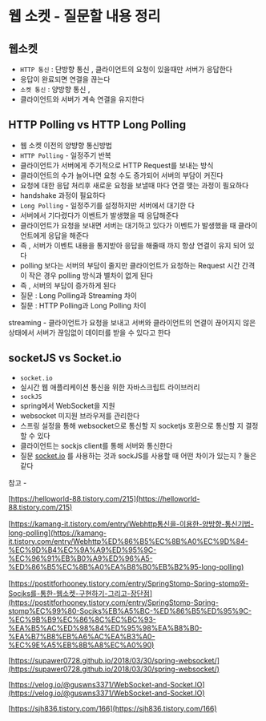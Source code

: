 # 웹 소켓 - 질문할 내용 정리

## 웹소켓

- `HTTP 통신` : 단방향 통신 , 클라이언트의 요청이 있을때만 서버가 응답한다
- 응답이 완료되면 연결을 끊는다
- `소켓 통신` : 양방향 통신 ,
- 클라이언트와 서버가 계속 연결을 유지한다

## HTTP Polling vs HTTP Long Polling

- 웹 소켓 이전의 양뱡향 통신방법
- `HTTP Polling` - 일정주기 반복
- 클라이언트가 서버에게 주기적으로 HTTP Request를 보내는 방식
- 클라이언트의 수가 늘어나면 요청 수도 증가되어 서버의 부담이 커진다
- 요청에 대한 응답 처리후 새로운 요청을 보낼때 마다 연결 맺는 과정이 필요하다
- handshake 과정이 필요하다
- `Long Polling` - 일정주기를 설정하지만 서버에서 대기한 다
- 서버에서 기다렸다가 이벤트가 발생했을 때 응답해준다
- 클라이언트가 요청을 보내면 서버는 대기하고 있다가 이벤트가 발생했을 때 클라이언트에게 응답을 해준다
- 즉 , 서버가 이벤트 내용을 통지받아 응답을 해줄때 까지 항상 연결이 유지 되어 있다
- polling 보다는 서버의 부담이 줄지만 클라이언트가 요청하는 Request 시간 간격이 작은 경우 polling 방식과 별차이 없게 된다
- 즉 , 서버의 부담이 증가하게 된다
- 질문 : Long Polling과 Streaming 차이
- 질문 : HTTP Polling과 Long Polling 차이

streaming - 클라이언트가 요청을 보내고 서버와 클라이언트의 연결이 끊어지지 않은 상태에서 서버가 끊임없이 데이터를 받을 수 있다고 한다

## socketJS vs Socket.io

- `socket.io`
- 실시간 웹 애플리케이션 통신을 위한 자바스크립트 라이브러리
- `sockJS`
- spring에서 WebSocket을 지원
- websocket 미지원 브라우저를 관리한다
- 스프링 설정을 통해 websocket으로 통신할 지 socketjs 호환으로 통신할 지 결정할 수 있다
- 클라이언트는 sockjs client를 통해 서버와 통신한다
- 질문 [socket.io](http://socket.io) 를 사용하는 것과 sockJS를 사용할 때 어떤 차이가 있는지 ? 둘은 같다

참고 -

[https://helloworld-88.tistory.com/215](https://helloworld-88.tistory.com/215)

[https://kamang-it.tistory.com/entry/Webhttp통신을-이용한-양방향-통신기법-long-polling](https://kamang-it.tistory.com/entry/Webhttp%ED%86%B5%EC%8B%A0%EC%9D%84-%EC%9D%B4%EC%9A%A9%ED%95%9C-%EC%96%91%EB%B0%A9%ED%96%A5-%ED%86%B5%EC%8B%A0%EA%B8%B0%EB%B2%95-long-polling)

[https://postitforhooney.tistory.com/entry/SpringStomp-Spring-stomp와-Socjks를-통한-웹소켓-구현하기-그리고-장단점](https://postitforhooney.tistory.com/entry/SpringStomp-Spring-stomp%EC%99%80-Socjks%EB%A5%BC-%ED%86%B5%ED%95%9C-%EC%9B%B9%EC%86%8C%EC%BC%93-%EA%B5%AC%ED%98%84%ED%95%98%EA%B8%B0-%EA%B7%B8%EB%A6%AC%EA%B3%A0-%EC%9E%A5%EB%8B%A8%EC%A0%90)

[https://supawer0728.github.io/2018/03/30/spring-websocket/](https://supawer0728.github.io/2018/03/30/spring-websocket/)

[https://velog.io/@guswns3371/WebSocket-and-Socket.IO](https://velog.io/@guswns3371/WebSocket-and-Socket.IO)

[https://sjh836.tistory.com/166](https://sjh836.tistory.com/166)